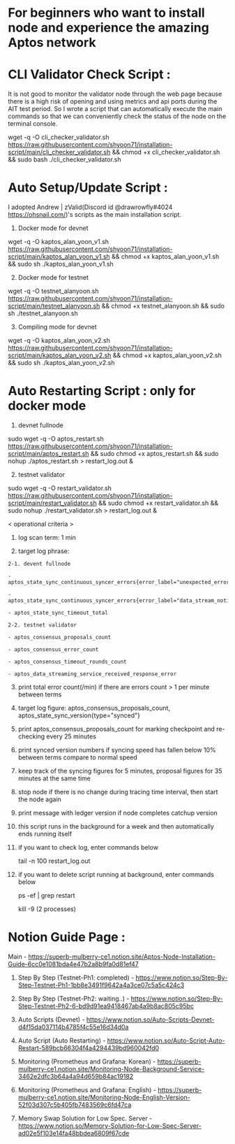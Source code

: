 # For beginners who want to install node and experience the amazing Aptos network

# CLI Validator Check Script :

  It is not good to monitor the validator node through the web page because there is a high risk of opening and using metrics and api ports during the AIT test period. So I wrote a script that can automatically execute the main commands so that we can conveniently check the status of the node on the terminal console.
  
  wget -q -O cli_checker_validator.sh https://raw.githubusercontent.com/shyoon71/installation-script/main/cli_checker_validator.sh && chmod +x cli_checker_validator.sh && sudo bash ./cli_checker_validator.sh

# Auto Setup/Update Script :

I adopted Andrew | zValid(Discord id @drawrowfly#4024 https://ohsnail.com/)'s scripts as the main installation script.

  1. Docker mode for devnet
  
  wget -q -O kaptos_alan_yoon_v1.sh https://raw.githubusercontent.com/shyoon71/installation-script/main/kaptos_alan_yoon_v1.sh && chmod +x kaptos_alan_yoon_v1.sh && sudo sh ./kaptos_alan_yoon_v1.sh

  2. Docker mode for testnet
  
  wget -q -O testnet_alanyoon.sh https://raw.githubusercontent.com/shyoon71/installation-script/main/testnet_alanyoon.sh && chmod +x testnet_alanyoon.sh && sudo sh ./testnet_alanyoon.sh

  3. Compiling mode for devnet
  
  wget -q -O kaptos_alan_yoon_v2.sh https://raw.githubusercontent.com/shyoon71/installation-script/main/kaptos_alan_yoon_v2.sh && chmod +x kaptos_alan_yoon_v2.sh && sudo sh ./kaptos_alan_yoon_v2.sh

# Auto Restarting Script : only for docker mode
  
  1. devnet fullnode
  
  sudo wget -q -O aptos_restart.sh https://raw.githubusercontent.com/shyoon71/installation-script/main/aptos_restart.sh && sudo chmod +x aptos_restart.sh && sudo nohup ./aptos_restart.sh > restart_log.out &
  
  2. testnet validator
  
  sudo wget -q -O restart_validator.sh https://raw.githubusercontent.com/shyoon71/installation-script/main/restart_validator.sh && sudo chmod +x restart_validator.sh && sudo nohup ./restart_validator.sh > restart_log.out &
  
< operational criteria >

  1. log scan term: 1 min
  
  2. target log phrase:
  
    2-1. devent fullnode
 
    - aptos_state_sync_continuous_syncer_errors{error_label="unexpected_error"}

    - aptos_state_sync_continuous_syncer_errors{error_label="data_stream_notification_timeout"}
    
    - aptos_state_sync_timeout_total
    
    2-2. testnet validator
    
    - aptos_consensus_proposals_count
    
    - aptos_consensus_error_count
    
    - aptos_consensus_timeout_rounds_count
    
    - aptos_data_streaming_service_received_response_error
  
  3. print total error count(/min) if there are errors count > 1 per minute between terms
  
  4. target log figure: aptos_consensus_proposals_count, aptos_state_sync_version{type="synced"}
  
  5. print aptos_consensus_proposals_count for marking checkpoint and re-checking every 25 minutes
  
  6. print synced version numbers if syncing speed has fallen below 10% between terms compare to normal speed
  
  7. keep track of the syncing figures for 5 minutes, proposal figures for 35 minutes at the same time
  
  8. stop node if there is no change during tracing time interval, then start the node again
  
  9. print message with ledger version if node completes catchup version 
  
  10. this script runs in the background for a week and then automatically ends running itself
  
  11. if you want to check log, enter commands below
  
      tail -n 100 restart_log.out

  12. if you want to delete script running at background, enter commands below
  
      ps -ef | grep restart
      
      kill -9 <PID> <PID> (2 processes)

# Notion Guide Page :

  Main - https://superb-mulberry-ce1.notion.site/Aptos-Node-Installation-Guide-6cc0e1081bda4e47b2a8b9fa0d81ef47

  1. Step By Step (Testnet-Ph1: completed) - https://www.notion.so/Step-By-Step-Testnet-Ph1-1bb8e3491f9642a4a3ce07c5a5c424c3

  2. Step By Step (Testnet-Ph2: waiting..) - https://www.notion.so/Step-By-Step-Testnet-Ph2-6-bd9d91ea9418467ab4a9b8ac805c95bc

  3. Auto Scripts (Devnet) - https://www.notion.so/Auto-Scripts-Devnet-d4f15da037114b4785f4c55e16d34d0a

  4. Auto Script (Auto Restarting) - https://www.notion.so/Auto-Script-Auto-Restart-589bcb66304f4a4294439bd960042fd0

  5. Monitoring (Prometheus and Grafana: Korean) - https://superb-mulberry-ce1.notion.site/Monitoring-Node-Background-Service-3462e2dfc3b64a4a94d659b84ac19182

  6. Monitoring (Prometheus and Grafana: English) - https://superb-mulberry-ce1.notion.site/Monitoring-Node-English-Version-52f03d307c5b405fb7483569c6fd47ca

  7. Memory Swap Solution for Low Spec. Server - https://www.notion.so/Memory-Solution-for-Low-Spec-Server-ad02e5f103e14fa48bbdea6809f67cde
